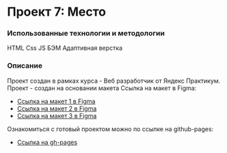 # Проект 7: Место

### Использованные технологии и методологии
HTML
Css
JS
БЭМ
Адаптивная верстка


### Описание

Проект создан в рамках курса - Веб разработчик от Яндекс Практикум. Проект - создан на основании макета Ссылка на макет в Figma:

* [Ссылка на макет 1 в Figma](https://www.figma.com/file/StZjf8HnoeLdiXS7dYrLAh/JavaScript.-Sprint-4)
* [Ссылка на макет 2 в Figma](https://www.figma.com/file/nlYpT4VhFiwimn2YlncrcF/JavaScript.-Sprint-5?node-id=90%3A378)
* [Ссылка на макет 3 в Figma](https://www.figma.com/file/XNaGNEZD5NEjeyJzAT4gMb/JavaScript.-Sprint-6?node-id=1140%3A291)

Ознакомиться с готовый проектом можно по ссылке на github-pages:

* [Ссылка на gh-pages](https://maks-ace.github.io/mesto/index.html)
